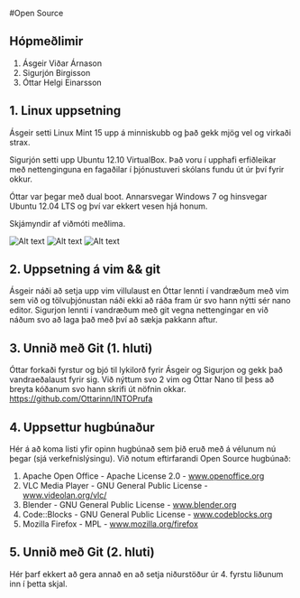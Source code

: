 #Open Source

## Hópmeðlimir

1. Ásgeir Viðar Árnason
2. Sigurjón Birgisson
3. Óttar Helgi Einarsson

## 1. Linux uppsetning

Ásgeir setti Linux Mint 15 upp á minniskubb og það gekk mjög vel og virkaði strax.

Sigurjón setti upp Ubuntu 12.10 VirtualBox. Það voru í upphafi erfiðleikar með nettenginguna en fagaðilar í þjónustuveri skólans fundu út úr því fyrir okkur.

Óttar var þegar með dual boot. Annarsvegar Windows 7 og hinsvegar Ubuntu 12.04 LTS og því var ekkert vesen hjá honum.

Skjámyndir af viðmóti meðlima.

![Alt text](http://i.imgur.com/gJEWQWZ.png)
![Alt text](http://i.imgur.com/kZTmmBN.png)
![Alt text](http://i.imgur.com/A3bwgW2.png)

## 2. Uppsetning á vim && git

Ásgeir náði að setja upp vim villulaust en Óttar lennti í vandræðum með vim sem við og tölvuþjónustan náði ekki að ráða fram úr svo hann nýtti sér nano editor. Sigurjon lennti í vandræðum með git vegna nettengingar en við náðum svo að laga það með því að sækja pakkann aftur.

## 3. Unnið með Git (1. hluti)

Óttar forkaði fyrstur og bjó til lykilorð fyrir Ásgeir og Sigurjon og gekk það vandraeðalaust fyrir sig. Við nýttum svo 2 vim og Óttar Nano til þess að breyta kóðanum svo hann skrifi út nöfnin okkar.
https://github.com/Ottarinn/INTOPrufa

## 4. Uppsettur hugbúnaður

Hér á að koma listi yfir opinn hugbúnað sem þið eruð með á vélunum nú þegar (sjá verkefnislýsingu).
Við notum eftirfarandi Open Source hugbúnað:


1. Apache Open Office - Apache License 2.0 - www.openoffice.org
2. VLC Media Player - GNU General Public License - www.videolan.org/vlc/
3. Blender - GNU General Public License - www.blender.org
4. Code::Blocks - GNU General Public License - www.codeblocks.org
5. Mozilla Firefox - MPL - www.mozilla.org/firefox
 

## 5. Unnið með Git (2. hluti)

Hér þarf ekkert að gera annað en að setja niðurstöður úr 4. fyrstu liðunum inn í þetta skjal.
